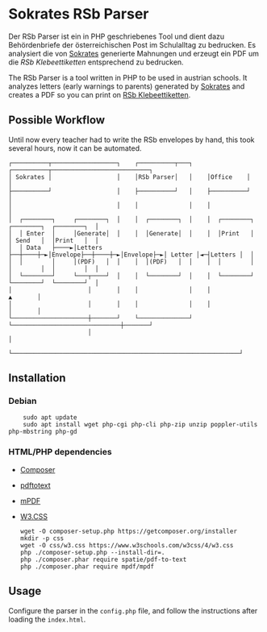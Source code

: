 # Sokrates RSb Parser
Der RSb Parser ist ein in PHP geschriebenes Tool und dient dazu Behördenbriefe der österreichischen Post im Schulalltag zu bedrucken. Es analysiert die von [Sokrates](https://www.sokrates-bund.at/) generierte Mahnungen und erzeugt ein PDF um die *RSb Klebeettiketten* entsprechend zu bedrucken.

The RSb Parser is a tool written in PHP to be used in austrian schools. It analyzes letters (early warnings to parents) generated by [Sokrates](https://www.sokrates-bund.at/) and creates a PDF so you can print on [RSb Klebeettiketten](https://www.post.at/g/c/behoerdenbrief-rsa-rsb-geschaeftlich). 

## Possible Workflow
Until now every teacher had to write the RSb envelopes by hand, this took several hours, now it can be automated.

```
┌──────────┬──────────────────┐    ┌──────────┬───┐    ┌──────────┬───────────────────────────┐
│ Sokrates │                  │    │RSb Parser│   │    │Office    │                           │
├──────────┘                  │    ├──────────┘   │    ├──────────┘                           │
│                             │    │              │    │                                      │
│  ┌────────┐     ┌────────┐  │    │  ┌────────┐  │    │  ┌────────┐  ┌────────┐  ┌────────┐  │
│  │ Enter  │     │Generate│  │    │  │Generate│  │    │  │Print   │  │ Send   │  │Print   │  │
│  │ Data   ├────►│Letters ├──┼────┼─►│Envelope├──┼────┼─►│Envelope├─►│ Letter │◄─┤Letters │  │
│  │        │     │(PDF)   │  │    │  │(PDF)   │  │    │  │        │  │        │  │        │  │
│  └────────┘     └───┬────┘  │    │  └────────┘  │    │  └────────┘  └────────┘  └────────┘  │
│                     │       │    │              │    │                              ▲       │
│                     │       │    │              │    │                              │       │
└─────────────────────┼───────┘    └──────────────┘    └──────────────────────────────┼───────┘
                      │                                                               │
                      └───────────────────────────────────────────────────────────────┘
```

## Installation
### Debian
        sudo apt update
        sudo apt install wget php-cgi php-cli php-zip unzip poppler-utils php-mbstring php-gd


### HTML/PHP dependencies
  - [Composer](https://getcomposer.org/) 
  - [pdftotext](https://github.com/spatie/pdf-to-text)
  - [mPDF](https://mpdf.github.io/)
  - [W3.CSS](https://www.w3schools.com/w3css/w3css_downloads.asp)
  
        wget -O composer-setup.php https://getcomposer.org/installer
        mkdir -p css
        wget -O css/w3.css https://www.w3schools.com/w3css/4/w3.css
        php ./composer-setup.php --install-dir=.
        php ./composer.phar require spatie/pdf-to-text
        php ./composer.phar require mpdf/mpdf


## Usage
Configure the parser in the `config.php` file, and follow the instructions after loading the `index.html`.
